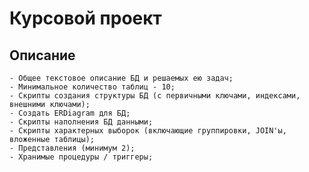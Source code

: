 # Курсовой проект
## Описание
    - Общее текстовое описание БД и решаемых ею задач;
    - Минимальное количество таблиц - 10;
    - Скрипты создания структуры БД (с первичными ключами, индексами, внешними ключами);
    - Создать ERDiagram для БД;
    - Скрипты наполнения БД данными;
    - Скрипты характерных выборок (включающие группировки, JOIN'ы, вложенные таблицы);
    - Представления (минимум 2);
    - Хранимые процедуры / триггеры;

